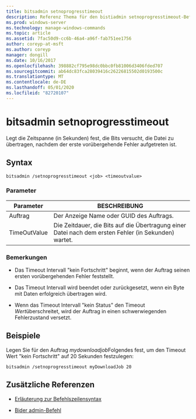 ```yaml
---
title: bitsadmin setnoprogresstimeout
description: Referenz Thema für den bistiadmin setnoprogresstimeout-Befehl, der die Zeitspanne (in Sekunden) angibt, die der Dienst versucht, die Datei zu übertragen, nachdem ein vorübergehender Fehler aufgetreten ist.
ms.prod: windows-server
ms.technology: manage-windows-commands
ms.topic: article
ms.assetid: 7fac50d9-cc6b-46a4-a96f-fab751ee1756
author: coreyp-at-msft
ms.author: coreyp
manager: dongill
ms.date: 10/16/2017
ms.openlocfilehash: 398882cf795e98dc0bbc0fb81006d3406fded707
ms.sourcegitcommit: ab64dc83fca28039416c26226815502d0193500c
ms.translationtype: MT
ms.contentlocale: de-DE
ms.lasthandoff: 05/01/2020
ms.locfileid: "82720107"
---
```

# <a name="bitsadmin-setnoprogresstimeout"></a>bitsadmin setnoprogresstimeout

Legt die Zeitspanne (in Sekunden) fest, die Bits versucht, die Datei zu übertragen, nachdem der erste vorübergehende Fehler aufgetreten ist.

## <a name="syntax"></a>Syntax

```
bitsadmin /setnoprogresstimeout <job> <timeoutvalue>
```

### <a name="parameters"></a>Parameter

| Parameter | BESCHREIBUNG |
| --------- | ----------- |
| Auftrag | Der Anzeige Name oder GUID des Auftrags. |
| TimeOutValue | Die Zeitdauer, die Bits auf die Übertragung einer Datei nach dem ersten Fehler (in Sekunden) wartet. |

### <a name="remarks"></a>Bemerkungen

- Das Timeout Intervall "kein Fortschritt" beginnt, wenn der Auftrag seinen ersten vorübergehenden Fehler feststellt.

- Das Timeout Intervall wird beendet oder zurückgesetzt, wenn ein Byte mit Daten erfolgreich übertragen wird.

- Wenn das Timeout Intervall "kein Status" den Timeout *Wert*überschreitet, wird der Auftrag in einen schwerwiegenden Fehlerzustand versetzt.

## <a name="examples"></a>Beispiele

Legen Sie für den Auftrag *mydownloadjob*Folgendes fest, um den Timeout Wert "kein Fortschritt" auf 20 Sekunden festzulegen:

```
bitsadmin /setnoprogresstimeout myDownloadJob 20
```

## <a name="additional-references"></a>Zusätzliche Referenzen

- [Erläuterung zur Befehlszeilensyntax](command-line-syntax-key.md)

- [Bider admin-Befehl](bitsadmin.md)
